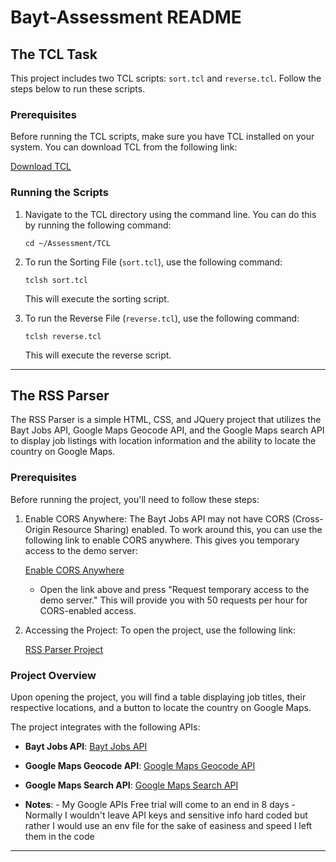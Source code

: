 # Bayt-Assessment README

## The TCL Task

This project includes two TCL scripts: `sort.tcl` and `reverse.tcl`. Follow the steps below to run these scripts.

### Prerequisites

Before running the TCL scripts, make sure you have TCL installed on your system. You can download TCL from the following link:

[Download TCL](https://www.activestate.com/products/tcl/)

### Running the Scripts

1. Navigate to the TCL directory using the command line. You can do this by running the following command:

   ```
   cd ~/Assessment/TCL
   ```

2. To run the Sorting File (`sort.tcl`), use the following command:

   ```
   tclsh sort.tcl
   ```

   This will execute the sorting script.

3. To run the Reverse File (`reverse.tcl`), use the following command:

   ```
   tclsh reverse.tcl
   ```

   This will execute the reverse script.

---

## The RSS Parser

The RSS Parser is a simple HTML, CSS, and JQuery project that utilizes the Bayt Jobs API, Google Maps Geocode API, and the Google Maps search API to display job listings with location information and the ability to locate the country on Google Maps.

### Prerequisites

Before running the project, you'll need to follow these steps:

1. Enable CORS Anywhere: The Bayt Jobs API may not have CORS (Cross-Origin Resource Sharing) enabled. To work around this, you can use the following link to enable CORS anywhere. This gives you temporary access to the demo server:

   [Enable CORS Anywhere](https://cors-anywhere.herokuapp.com/corsdemo)
   
   - Open the link above and press "Request temporary access to the demo server." This will provide you with 50 requests per hour for CORS-enabled access.

2. Accessing the Project: To open the project, use the following link:

   [RSS Parser Project](https://omarmohammed19.github.io/Bayt-Assessment/Assessment/RSS%20Parser/job-listings.html)

### Project Overview

Upon opening the project, you will find a table displaying job titles, their respective locations, and a button to locate the country on Google Maps.

The project integrates with the following APIs:

- **Bayt Jobs API**: [Bayt Jobs API](https://careers.moveoneinc.com/rss/all-rss.xml/)

- **Google Maps Geocode API**: [Google Maps Geocode API](https://maps.googleapis.com/maps/api/geocode/json?address=""&key="")

- **Google Maps Search API**: [Google Maps Search API](https://www.google.com/maps/search/?api=1&query=LATITUDE,LONGITUDE)

- **Notes**: - My Google APIs Free trial will come to an end in 8 days
             - Normally I wouldn't leave API keys and sensitive info hard coded but rather I would use an env file for the sake of easiness and speed I left them in the code

---
